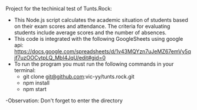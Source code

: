 Project for the techinical test of Tunts.Rock:
- This Node.js script calculates the academic situation of students based on their exam scores and attendance. The criteria for evaluating students include average scores and the number of absences.
- This code is integrated with the following GoogleSheets using google api: https://docs.google.com/spreadsheets/d/1v43MQYzn7uJeMZ67emVy5qjf7uzOOCytpLQ_MbI4JqU/edit#gid=0 
- To run the program you must run the following commands in your terminal:
   - git clone git@github.com:vic-yy/tunts.rock.git
   -  npm install
   -  npm start

-Observation: Don't forget to enter the directory 
